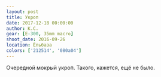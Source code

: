 ```yaml
---
layout: post
title: Укроп
date: 2017-12-18 00:00:00
author: К.С.
gear: [E-300, 35mm macro]
shoot_date: 2016-09-26
location: Ёльбаза
colors: ['212514', '080a04']
---
```

Очередной мокрый укроп. Такого, кажется, ещё не было.
